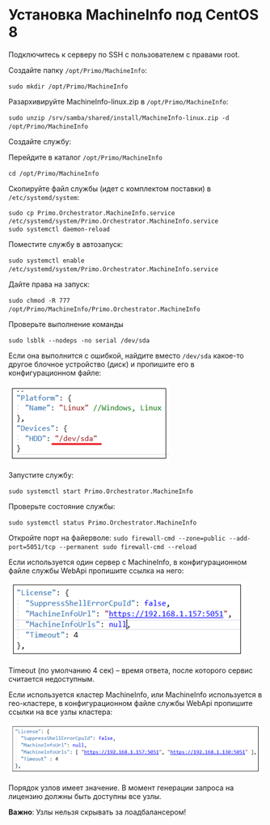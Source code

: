 # Установка MachineInfo под CentOS 8

Подключитесь к серверу по SSH с пользователем с правами root. 

Создайте папку `/opt/Primo/MachineInfo`:

`sudo mkdir /opt/Primo/MachineInfo`

Разархивируйте MachineInfo-linux.zip в `/opt/Primo/MachineInfo`:

`sudo unzip /srv/samba/shared/install/MachineInfo-linux.zip -d /opt/Primo/MachineInfo`
	
Создайте службу:

Перейдите в каталог `/opt/Primo/MachineInfo`

`cd /opt/Primo/MachineInfo`

Скопируйте файл службы (идет с комплектом поставки) в `/etc/systemd/system`:
```
sudo cp Primo.Orchestrator.MachineInfo.service /etc/systemd/system/Primo.Orchestrator.MachineInfo.service
sudo systemctl daemon-reload
```
Поместите службу в автозапуск:
	
`sudo systemctl enable /etc/systemd/system/Primo.Orchestrator.MachineInfo.service`
	
Дайте права на запуск:

`sudo chmod -R 777 /opt/Primo/MachineInfo/Primo.Orchestrator.MachineInfo`

Проверьте выполнение команды

`sudo lsblk --nodeps -no serial /dev/sda`

Если она выполнится с ошибкой, найдите вместо `/dev/sda` какое-то другое блочное устройство (диск) и пропишите его в конфигурационном файле:

![](../../../resources/install/linux/centos/install-linux-centos-machineinfo.PNG)

Запустите службу:

`sudo systemctl start Primo.Orchestrator.MachineInfo`

Проверьте состояние службы:

`sudo systemctl status Primo.Orchestrator.MachineInfo`

Откройте порт на файерволе:
``
sudo firewall-cmd --zone=public --add-port=5051/tcp --permanent
sudo firewall-cmd --reload
``

Если используется один сервер с MachineInfo, в конфигурационном файле службы WebApi пропишите ссылка на него:

![](../../../resources/install/linux/centos/install-linux-centos-machineinfo2.PNG)

Timeout (по умолчанию 4 сек) – время ответа, после которого сервис считается недоступным.

Если используется кластер MachineInfo, или MachineInfo используется в гео-кластере, в конфигурационном файле службы WebApi пропишите ссылки на все узлы кластера:

![](../../../resources/install/linux/centos/install-linux-centos-machineinfo3.PNG)

Порядок узлов имеет значение. В момент генерации запроса на лицензию должны быть доступны все узлы. 

**Важно**: Узлы нельзя скрывать за лоадбалансером!

